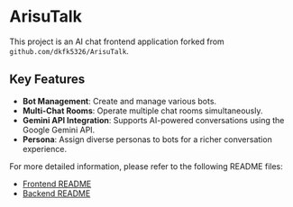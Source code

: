 # ArisuTalk

This project is an AI chat frontend application forked from `github.com/dkfk5326/ArisuTalk`.

## Key Features

*   **Bot Management**: Create and manage various bots.
*   **Multi-Chat Rooms**: Operate multiple chat rooms simultaneously.
*   **Gemini API Integration**: Supports AI-powered conversations using the Google Gemini API.
*   **Persona**: Assign diverse personas to bots for a richer conversation experience.

For more detailed information, please refer to the following README files:

*   [Frontend README](./frontend/README.md)
*   [Backend README](./backend/README.md)
